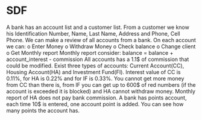 # SDF
A bank has an account list and a customer list. From a customer we know his Identification Number, Name, Last Name, Address and Phone, Cell Phone. We can make a review of all accounts from a bank. On each account we can: o Enter Money o Withdraw Money o Check balance o Change client o Get Monthly report Monthly report consider: balance = balance + account_interest - commission  All accounts has a 1.1$ of commission that could be modified. Exist three types of accounts: Current Account(CC), Housing Account(HA) and Investment Fund(FI). Interest value of CC is 0.11%, for HA is 0.22% and for IF is 0.33%. You cannot get more money from CC than there is, from IF you can get up to 600$ of red numbers (if the account is exceeded it is blocked) and HA cannot withdraw money. Monthly report of HA does not pay bank commission. A bank has points account, each time 10$ is entered, one account point is added. You can see how many points the account has.
